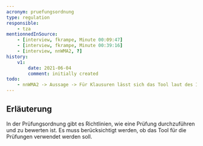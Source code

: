 ```yaml
---
acronym: pruefungsordnung
type: regulation 
responsible:
    - tza
mentionnedInSource: 
    - [interview, fkrampe, Minute 00:09:47]
    - [interview, fkrampe, Minute 00:39:16]
    - [interview, nnWMA2, ?]
history:
    v1:
        date: 2021-06-04
        comment: initially created
todo:
    - nnWMA2 -> Aussage -> Für Klausuren lässt sich das Tool laut des Interviewten aus rechtlichen Gründen nicht nutzen
---
```


## Erläuterung

In der Prüfungsordnung gibt es Richtlinien, wie eine Prüfung durchzuführen und zu bewerten ist.
Es muss berücksichtigt werden, ob das Tool für die Prüfungen verwendet werden soll. 
